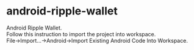 android-ripple-wallet
=====================

Android Ripple Wallet.  
Follow this instruction to import the project into workspace.  
File->Import...->Android->Import Existing Android Code Into Workspace.
